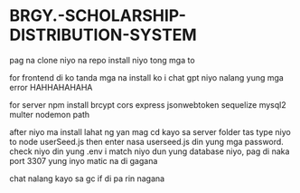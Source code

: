 # BRGY.-SCHOLARSHIP-DISTRIBUTION-SYSTEM

pag na clone niyo na repo install niyo tong mga to

for frontend 
di ko tanda mga na install ko i chat gpt niyo nalang yung mga error HAHHAHAHAHA

for server
 npm install brcypt cors express jsonwebtoken sequelize mysql2 multer nodemon path 

after niyo ma install lahat ng yan mag cd kayo sa server folder tas type niyo to node userSeed.js then enter nasa userseed.js din yung mga password. 
check niyo din yung .env i match niyo dun yung database niyo, pag di naka port 3307 yung inyo matic na di gagana

chat nalang kayo sa gc if di pa rin nagana 
